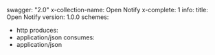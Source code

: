 swagger: "2.0"
x-collection-name: Open Notify
x-complete: 1
info:
  title: Open Notify
  version: 1.0.0
schemes:
- http
produces:
- application/json
consumes:
- application/json